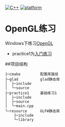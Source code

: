 [![C++](https://img.shields.io/badge/language-c++-red.svg)](https://en.cppreference.com/)
[![platform](https://img.shields.io/badge/platform-%20%7C%20windows-lightgrey.svg)](#%E9%A1%B9%E7%9B%AE%E7%9A%84%E4%B8%80%E4%BA%9B%E8%AE%BE%E8%AE%A1%E7%89%B9%E7%82%B9)


# OpenGL练习

Windows下练习[OpenGL](https://learnopengl-cn.github.io/intro/)

* practice1为[入门练习](https://learnopengl-cn.github.io/01%20Getting%20started/01%20OpenGL/)

##项目结构
```
├─cmake         配置库路径
├─glad          glad静态库
│  ├─include
│  └─source
├─practice1     基础练习1
│  ├─include
│  ├─source
│  └─main.cpp
└─resource      GLFW静态库
    ├─include
    └─library
```